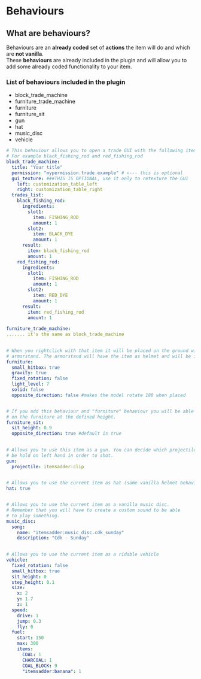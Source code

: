 # Behaviours

## What are behaviours?

Behaviours are an **already coded** set of **actions** the item will do and which are **not vanilla**.  
These **behaviours** are already included in the plugin and will allow you to add some already coded functionality to your item.

### List of behaviours included in the plugin

* block\_trade\_machine
* furniture\_trade\_machine
* furniture
* furniture\_sit
* gun
* hat
* music\_disc
* vehicle

```yaml
# This behaviour allows you to open a trade GUI with the following items
# For example black_fishing_rod and red_fishing_rod
block_trade_machine:
  title: "Your title"
  permission: "mypermission.trade.example" # <--- this is optional
  gui_texture: ###THIS IS OPTIONAL, use it only to retexture the GUI
    left: customization_table_left
    right: customization_table_right
  trades_list:
    black_fishing_rod:
      ingredients:
        slot1:
          item: FISHING_ROD
          amount: 1
        slot2:
          item: BLACK_DYE
          amount: 1
      result:
        item: black_fishing_rod
        amount: 1
    red_fishing_rod:
      ingredients:
        slot1:
          item: FISHING_ROD
          amount: 1
        slot2:
          item: RED_DYE
          amount: 1
      result:
        item: red_fishing_rod
        amount: 1
        
furniture_trade_machine:
....... it's the same as block_trade_machine

   
# When you rightclick with that item it will be placed on the ground with an
# armorstand. The armorstand will have the item as helmet and will be invisible.
furniture:
  small_hitbox: true
  gravity: true
  fixed_rotation: false
  light_level: 7  
  solid: false
  opposite_direction: false #makes the model rotate 180 when placed


# If you add this behaviour and "furniture" behaviour you will be able to sit
# on the furniture at the defined height.
furniture_sit:
  sit_height: 0.9
  opposite_direction: true #default is true
  

# Allows you to use this item as a gun. You can decide which projectile must
# be hold on left hand in order to shot.
gun:
  projectile: itemsadder:clip
  

# Allows you to use the current item as hat (same vanilla helmet behaviour)
hat: true


# Allows you to use the current item as a vanilla music disc.
# Remember that you will have to create a custom sound to be able
# to play something.
music_disc:
  song:
    name: "itemsadder:music_disc.cdk_sunday"
    description: "Cdk - Sunday"
    

# Allows you to use the current item as a ridable vehicle
vehicle:
  fixed_rotation: false
  small_hitbox: true
  sit_height: 0
  step_height: 0.1
  size:
    x: 2
    y: 1.7
    z: 1
  speed:
    drive: 1
    jump: 0.3
    fly: 0
  fuel:
    start: 150
    max: 300
    items:
      COAL: 1
      CHARCOAL: 1
      COAL_BLOCK: 9
      "itemsadder:banana": 1
```








